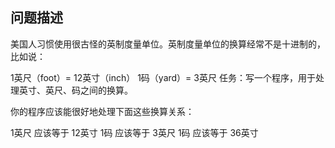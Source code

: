 ## 问题描述

美国人习惯使用很古怪的英制度量单位。英制度量单位的换算经常不是十进制的，比如说：

1英尺（foot）= 12英寸（inch）
1码（yard）= 3英尺
任务：写一个程序，用于处理英寸、英尺、码之间的换算。

你的程序应该能很好地处理下面这些换算关系：

1英尺 应该等于 12英寸
1码 应该等于 3英尺
1码 应该等于 36英寸


